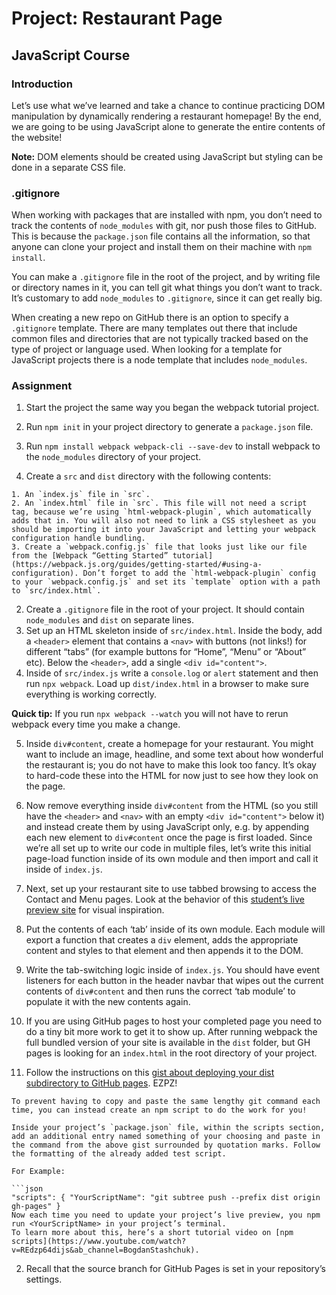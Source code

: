 # Project: Restaurant Page

## JavaScript Course

### Introduction
Let’s use what we’ve learned and take a chance to continue practicing DOM manipulation by dynamically rendering a restaurant homepage! By the end, we are going to be using JavaScript alone to generate the entire contents of the website!

**Note:** DOM elements should be created using JavaScript but styling can be done in a separate CSS file.

### .gitignore
When working with packages that are installed with npm, you don’t need to track the contents of `node_modules` with git, nor push those files to GitHub. This is because the `package.json` file contains all the information, so that anyone can clone your project and install them on their machine with `npm install`.

You can make a `.gitignore` file in the root of the project, and by writing file or directory names in it, you can tell git what things you don’t want to track. It’s customary to add `node_modules` to `.gitignore`, since it can get really big.

When creating a new repo on GitHub there is an option to specify a `.gitignore` template. There are many templates out there that include common files and directories that are not typically tracked based on the type of project or language used. When looking for a template for JavaScript projects there is a node template that includes `node_modules`.

### Assignment
1. Start the project the same way you began the webpack tutorial project.

  1. Run `npm init` in your project directory to generate a `package.json` file.
  2. Run `npm install webpack webpack-cli --save-dev` to install webpack to the `node_modules` directory of your project.

  3. Create a `src` and `dist` directory with the following contents:

    1. An `index.js` file in `src`.
    2. An `index.html` file in `src`. This file will not need a script tag, because we’re using `html-webpack-plugin`, which automatically adds that in. You will also not need to link a CSS stylesheet as you should be importing it into your JavaScript and letting your webpack configuration handle bundling.
    3. Create a `webpack.config.js` file that looks just like our file from the [Webpack “Getting Started” tutorial](https://webpack.js.org/guides/getting-started/#using-a-configuration). Don’t forget to add the `html-webpack-plugin` config to your `webpack.config.js` and set its `template` option with a path to `src/index.html`.
    
2. Create a `.gitignore` file in the root of your project. It should contain `node_modules` and `dist` on separate lines.
3. Set up an HTML skeleton inside of `src/index.html`. Inside the body, add a `<header>` element that contains a `<nav>` with buttons (not links!) for different “tabs” (for example buttons for “Home”, “Menu” or “About” etc). Below the `<header>`, add a single `<div id="content">`.
4. Inside of `src/index.js` write a `console.log` or `alert` statement and then run `npx webpack`. Load up `dist/index.html` in a browser to make sure everything is working correctly.

**Quick tip:** If you run `npx webpack --watch` you will not have to rerun webpack every time you make a change.

5. Inside `div#content`, create a homepage for your restaurant. You might want to include an image, headline, and some text about how wonderful the restaurant is; you do not have to make this look too fancy. It’s okay to hard-code these into the HTML for now just to see how they look on the page.
6. Now remove everything inside `div#content` from the HTML (so you still have the `<header>` and `<nav>` with an empty `<div id="content">` below it) and instead create them by using JavaScript only, e.g. by appending each new element to `div#content` once the page is first loaded. Since we’re all set up to write our code in multiple files, let’s write this initial page-load function inside of its own module and then import and call it inside of `index.js`.
7. Next, set up your restaurant site to use tabbed browsing to access the Contact and Menu pages. Look at the behavior of this [student’s live preview site](https://web.archive.org/web/20221024060550/https://eckben.github.io/bearysBreakfastBar/) for visual inspiration.
  1. Put the contents of each ‘tab’ inside of its own module. Each module will export a function that creates a `div` element, adds the appropriate content and styles to that element and then appends it to the DOM.
  2. Write the tab-switching logic inside of `index.js`. You should have event listeners for each button in the header navbar that wipes out the current contents of `div#content` and then runs the correct ‘tab module’ to populate it with the new contents again.

8. If you are using GitHub pages to host your completed page you need to do a tiny bit more work to get it to show up. After running webpack the full bundled version of your site is available in the `dist` folder, but GH pages is looking for an `index.html` in the root directory of your project.

  1. Follow the instructions on this [gist about deploying your dist subdirectory to GitHub pages](https://gist.github.com/cobyism/4730490). EZPZ!

    To prevent having to copy and paste the same lengthy git command each time, you can instead create an npm script to do the work for you!

    Inside your project’s `package.json` file, within the scripts section, add an additional entry named something of your choosing and paste in the command from the above gist surrounded by quotation marks. Follow the formatting of the already added test script.

    For Example:

    ```json
    "scripts": { "YourScriptName": "git subtree push --prefix dist origin gh-pages" }
    Now each time you need to update your project’s live preview, you npm run <YourScriptName> in your project’s terminal.
    To learn more about this, here’s a short tutorial video on [npm scripts](https://www.youtube.com/watch?v=REdzp64dijs&ab_channel=BogdanStashchuk).

  2. Recall that the source branch for GitHub Pages is set in your repository’s settings.